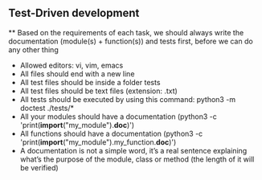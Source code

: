 ## Test-Driven development

** Based on the requirements of each task, we should always write the documentation (module(s) + function(s)) and tests first, before we can do any other thing

* Allowed editors: vi, vim, emacs
* All files should end with a new line
* All test files should be inside a folder tests
* All test files should be text files (extension: .txt)
* All tests should be executed by using this command: python3 -m doctest ./tests/*
* All your modules should have a documentation (python3 -c 'print(__import__("my_module").__doc__)')
* All functions should have a documentation (python3 -c 'print(__import__("my_module").my_function.__doc__)')
* A documentation is not a simple word, it’s a real sentence explaining what’s the purpose of the module, class or method (the length of it will be verified)